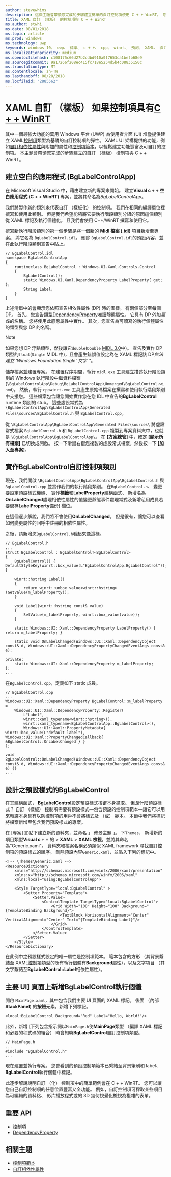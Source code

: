 ```yaml
---
author: stevewhims
description: 這個主題會帶領您完成的步驟建立簡單的自訂控制項使用 C + + WinRT。 您可以建立以建立您自己的豐富功能和可自訂 UI 控制項的以下的資訊。
title: XAML 自訂 （樣板） 的控制項與 C + + WinRT
ms.author: stwhi
ms.date: 08/01/2018
ms.topic: article
ms.prod: windows
ms.technology: uwp
keywords: windows 10、 uwp、 標準、 c + +、 cpp、 winrt、 預測、 XAML、 自訂、 樣板、 控制項
ms.localizationpriority: medium
ms.openlocfilehash: c108175c66d27b2cdbd910a0f7653ca1befb68e9
ms.sourcegitcommit: 9a17266f208ec415fc718e5254d5b4c08835150c
ms.translationtype: MT
ms.contentlocale: zh-TW
ms.lasthandoff: 08/28/2018
ms.locfileid: "2885562"
---
```

# <a name="xaml-custom-templated-controls-with-cwinrtwindowsuwpcpp-and-winrt-apisintro-to-using-cpp-with-winrt"></a>XAML 自訂 （樣板） 如果控制項具有[C + + WinRT](/windows/uwp/cpp-and-winrt-apis/intro-to-using-cpp-with-winrt)

其中一個最強大功能的萬用 Windows 平台 (UWP) 為使用者介面 (UI) 堆疊提供建立 XAML[控制項](/uwp/api/windows.ui.xaml.controls.control)類型為基礎的自訂控制項的彈性。 XAML UI 架構提供的功能，例如[自訂相依性屬性](/windows/uwp/xaml-platform/custom-dependency-properties)與附加的屬性和[控制項範本](/windows/uwp/design/controls-and-patterns/control-templates)，以輕鬆建立功能豐富及可自訂的控制項。 本主題會帶領您完成的步驟建立的自訂 （樣板） 控制項與 C + + WinRT。

## <a name="create-a-blank-app-bglabelcontrolapp"></a>建立空白的應用程式 (BgLabelControlApp)
在 Microsoft Visual Studio 中，藉由建立新的專案來開始。 建立**Visual c + + 空白應用程式 (C + + WinRT)** 專案，並將其命名為*BgLabelControlApp*。

我們將製作新的類別來代表自訂 （樣板化） 的控制項。 我們在相同的編譯單位裡撰寫和使用此類別。 但是我們希望能夠將它要執行階段類別分組的原因這個類別從 XAML 標記及執行個體化。 且我們會使用 C++/WinRT 撰寫和使用它。

撰寫新執行階段類別的第一個步驟是將一個新的 **Midl 檔案 (.idl)** 項目新增至專案。 將它名為 `BgLabelControl.idl`。 刪除 `BgLabelControl.idl`的預設內容，並在此執行階段類別宣告中貼上。

```idl
// BgLabelControl.idl
namespace BgLabelControlApp
{
    runtimeclass BgLabelControl : Windows.UI.Xaml.Controls.Control
    {
        BgLabelControl();
        static Windows.UI.Xaml.DependencyProperty LabelProperty{ get; };
        String Label;
    }
}
```

上述清單中的會顯示您依照宣告相依性屬性 (DP) 時的圖樣。 有兩個部分至每個 DP。 首先，您宣告類型[DependencyProperty](/uwp/api/windows.ui.xaml.dependencyproperty)唯讀靜態屬性。 它具有 DP 外加*屬性*的名稱。 您將使用此靜態屬性中實作。 其次，您宣告為可讀寫的執行個體屬性的類型與您 DP 的名稱。

> [!NOTE]
> 如果您想 DP 浮點類型，然後讓它`double`(`Double` [MIDL 3.0](/uwp/midl-3/)中)。 宣告及實作 DP 類型的`float`(`Single` MIDL 中)，且會產生錯誤值設定為在 XAML 標記該 DP*無法建立 'Windows.Foundation.Single' 文字 '<NUMBER>'*。

儲存檔案並建置專案。 在建置程序期間，執行 `midl.exe` 工具建立描述執行階段類別的 Windows 執行階段中繼資料檔案 (`\BgLabelControlApp\Debug\BgLabelControlApp\Unmerged\BgLabelControl.winmd`)。 然後，執行 `cppwinrt.exe` 工具產生原始碼檔案在撰寫和使用執行階段類別中支援您。 這些檔案包含讓您開始實作您在您 IDL 中宣告的**BgLabelControl** runtime 類別的 stub。 這些虛設常式為 `\BgLabelControlApp\BgLabelControlApp\Generated Files\sources\BgLabelControl.h` 與 `BgLabelControl.cpp`。

從 `\BgLabelControlApp\BgLabelControlApp\Generated Files\sources\` 將虛設常式檔案 `BgLabelControl.h` 和 `BgLabelControl.cpp` 複製到專案資料夾中，也就是 `\BgLabelControlApp\BgLabelControlApp\`。 在 **\[方案總管\]** 中，確定 **\[顯示所有檔案\]** 已切換成開啟。 按一下滑鼠右鍵您複製的虛設常式檔案，然後按一下 **\[加入至專案\]**。

## <a name="implement-the-bglabelcontrol-custom-control-class"></a>實作**BgLabelControl**自訂控制項類別
現在，我們開啟 `\BgLabelControlApp\BgLabelControlApp\BgLabelControl.h` 與 `BgLabelControl.cpp` 並實作我們的執行階段類別。 在`BgLabelControl.h`、 變更要設定預設樣式機碼、 實作**標籤**和**LabelProperty**建構函式、 新增名為**OnLabelChanged**處理相依性屬性的值變更靜態事件處理常式及新增私用成員若要儲存**LabelProperty**備份] 欄位。

在這個逐步解說，我們將不會使用**OnLabelChanged**。 但是很有，讓您可以查看如何變更屬性的回呼中註冊的相依性屬性。

之後，請新增您`BgLabelControl.h`看起來像這樣。

```cppwinrt
// BgLabelControl.h
...
struct BgLabelControl : BgLabelControlT<BgLabelControl>
{
    BgLabelControl() { DefaultStyleKey(winrt::box_value(L"BgLabelControlApp.BgLabelControl")); }

    winrt::hstring Label()
    {
        return winrt::unbox_value<winrt::hstring>(GetValue(m_labelProperty));
    }

    void Label(winrt::hstring const& value)
    {
        SetValue(m_labelProperty, winrt::box_value(value));
    }

    static Windows::UI::Xaml::DependencyProperty LabelProperty() { return m_labelProperty; }

    static void OnLabelChanged(Windows::UI::Xaml::DependencyObject const& d, Windows::UI::Xaml::DependencyPropertyChangedEventArgs const& e);

private:
    static Windows::UI::Xaml::DependencyProperty m_labelProperty;
};
...
```

在`BgLabelControl.cpp`，定義如下 static 成員。

```cppwinrt
// BgLabelControl.cpp
...
Windows::UI::Xaml::DependencyProperty BgLabelControl::m_labelProperty =
    Windows::UI::Xaml::DependencyProperty::Register(
        L"Label",
        winrt::xaml_typename<winrt::hstring>(),
        winrt::xaml_typename<BgLabelControlApp::BgLabelControl>(),
        Windows::UI::Xaml::PropertyMetadata{ winrt::box_value(L"default label"), Windows::UI::Xaml::PropertyChangedCallback{ &BgLabelControl::OnLabelChanged } }
);

void BgLabelControl::OnLabelChanged(Windows::UI::Xaml::DependencyObject const& d, Windows::UI::Xaml::DependencyPropertyChangedEventArgs const& e) {}
...
```

## <a name="design-the-default-style-for-bglabelcontrol"></a>設計之預設樣式的**BgLabelControl**

在其建構函式， **BgLabelControl**設定預設樣式按鍵本身擷取。 但*是*什麼預設樣式？ 自訂 （樣板） 控制項需要有預設樣式&mdash;包含預設的控制項範本&mdash;讓它可以用來轉譯本身具有以防控制項的用戶不會將樣式及 （或） 範本。 本節中我們將標記將檔案新增至包含我們預設樣式的專案。

在 [專案] 節點下建立新的資料夾，並命名 」 佈景主題 」。 下`Themes`、 新增新的項目類型**Visual c + +** 的 > **XAML** > **XAML 檢視**，並將其命名為"Generic.xaml"。 資料夾和檔案名稱必須類似 XAML framework 尋找自訂控制項的預設樣式的順序。 刪除預設內容`Generic.xaml`，並貼入下列的標記中。

```xaml
<!-- \Themes\Generic.xaml -->
<ResourceDictionary
    xmlns="http://schemas.microsoft.com/winfx/2006/xaml/presentation"
    xmlns:x="http://schemas.microsoft.com/winfx/2006/xaml"
    xmlns:local="using:BgLabelControlApp">

    <Style TargetType="local:BgLabelControl" >
        <Setter Property="Template">
            <Setter.Value>
                <ControlTemplate TargetType="local:BgLabelControl">
                    <Grid Width="100" Height="100" Background="{TemplateBinding Background}">
                        <TextBlock HorizontalAlignment="Center" VerticalAlignment="Center" Text="{TemplateBinding Label}"/>
                    </Grid>
                </ControlTemplate>
            </Setter.Value>
        </Setter>
    </Style>
</ResourceDictionary>
```

在此例中之預設樣式設定的唯一屬性是控制項範本。 範本包含的方形 （其背景繫結至 XAML[控制項](/uwp/api/windows.ui.xaml.controls.control)類型的所有執行個體有**Background**屬性），以及文字項目 （其文字繫結至**BgLabelControl::Label**相依性屬性）。

## <a name="add-an-instance-of-bglabelcontrol-to-the-main-ui-page"></a>主要 UI] 頁面上新增**BgLabelControl**執行個體

開啟 `MainPage.xaml`，其中包含我們主要 UI 頁面的 XAML 標記。 後面 （內部**StackPanel**) 的**按鈕**元素，新增下列標記。

```xaml
<local:BgLabelControl Background="Red" Label="Hello, World!"/>
```

此外，新增 [下列包含指示詞以`MainPage.h`使**MainPage**類型 （編譯 XAML 標記和必要的程式碼的組合） 時會知曉**BgLabelControl**自訂控制項類型。

```cppwinrt
// MainPage.h
...
#include "BgLabelControl.h"
...
```

現在建置並執行專案。 您會看到的預設控制項範本已繫結至背景筆刷和 label、 **BgLabelControl**執行個體中標記。

此逐步解說說明自訂 （化） 控制項中的簡單範例會在 C + + WinRT。 您可以讓您自己自訂控制項的任意位置豐富又全功能。 例如，自訂控制項可採取某些項目為可編輯的資料格、 影片播放程式或的 3D 幾何視覺化檢視為複雜的表單。

## <a name="important-apis"></a>重要 API
* [控制項](/uwp/api/windows.ui.xaml.controls.control)
* [DependencyProperty](/uwp/api/windows.ui.xaml.dependencyproperty)

## <a name="related-topics"></a>相關主題
* [控制項範本](/windows/uwp/design/controls-and-patterns/control-templates)
* [自訂相依性屬性](/windows/uwp/xaml-platform/custom-dependency-properties)
